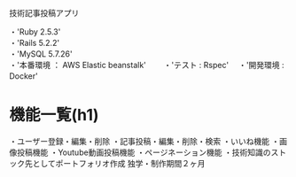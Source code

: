 技術記事投稿アプリ

・'Ruby 2.5.3'　<br>
・'Rails 5.2.2'　<br>
・'MySQL 5.7.26'　<br>
・'本番環境 ： AWS Elastic beanstalk'　　
・'テスト : Rspec'　
・'開発環境 : Docker'　

# 機能一覧(h1)
・ユーザー登録・編集・削除
・記事投稿・編集・削除・検索
・いいね機能
・画像投稿機能
・Youtube動画投稿機能
・ページネーション機能
・技術知識のストック先としてポートフォリオ作成 独学・制作期間２ヶ月
